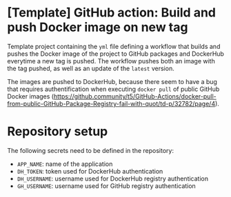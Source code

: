 # [Template] GitHub action: Build and push Docker image on new tag
Template project containing the `yml` file defining a workflow that builds
and pushes the Docker image of the project to GitHub packages and DockerHub
everytime a new tag is pushed. The workflow pushes both an image with the tag
pushed, as well as an update of the `latest` version.

The images are pushed to DockerHub, because there seem to have a 
bug that requires authentification when executing `docker pull` of public
GitHub Docker images (https://github.community/t5/GitHub-Actions/docker-pull-from-public-GitHub-Package-Registry-fail-with-quot/td-p/32782/page/4).


# Repository setup
The following secrets need to be defined in the repository:
* `APP_NAME`: name of the application
* `DH_TOKEN`: token used for DockerHub authentication
* `DH_USERNAME`: username used for DockerHub registry authentication
* `GH_USERNAME`: username used for GitHub registry authentication

